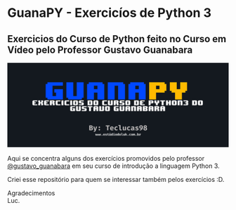 # GuanaPY - Exercicíos de Python 3
## Exercicios do Curso de Python feito no Curso em Vídeo pelo Professor Gustavo Guanabara
![capaDoGuanaPY](img/capa.png)   
   
Aqui se concentra alguns dos exercícios promovidos pelo professor [@gustavo_guanabara](https://www.youtube.com/user/cursosemvideo) em seu curso de introdução a linguagem Python 3.
   
Criei esse repositório para quem se interessar também pelos exercícios :D.   
   
Agradecimentos   
Luc.  